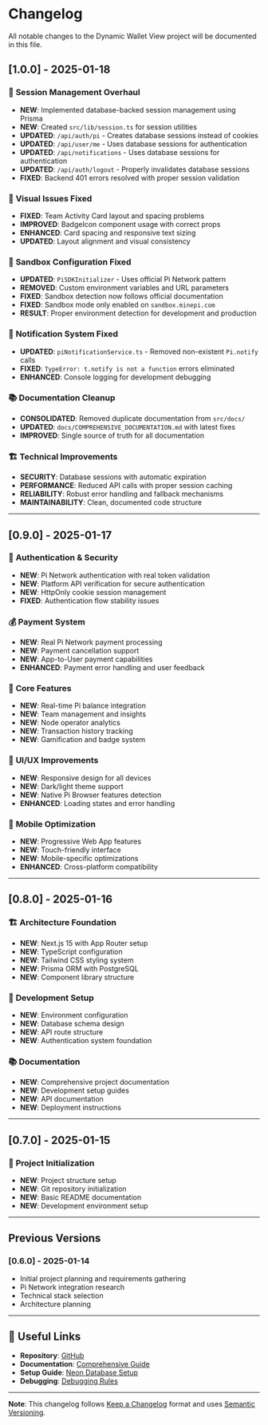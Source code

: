 # Changelog

All notable changes to the Dynamic Wallet View project will be documented in this file.

## [1.0.0] - 2025-01-18

### 🔐 **Session Management Overhaul**

- **NEW**: Implemented database-backed session management using Prisma
- **NEW**: Created `src/lib/session.ts` for session utilities
- **UPDATED**: `/api/auth/pi` - Creates database sessions instead of cookies
- **UPDATED**: `/api/user/me` - Uses database sessions for authentication
- **UPDATED**: `/api/notifications` - Uses database sessions for authentication
- **UPDATED**: `/api/auth/logout` - Properly invalidates database sessions
- **FIXED**: Backend 401 errors resolved with proper session validation

### 🎨 **Visual Issues Fixed**

- **FIXED**: Team Activity Card layout and spacing problems
- **IMPROVED**: BadgeIcon component usage with correct props
- **ENHANCED**: Card spacing and responsive text sizing
- **UPDATED**: Layout alignment and visual consistency

### 🔧 **Sandbox Configuration Fixed**

- **UPDATED**: `PiSDKInitializer` - Uses official Pi Network pattern
- **REMOVED**: Custom environment variables and URL parameters
- **FIXED**: Sandbox detection now follows official documentation
- **FIXED**: Sandbox mode only enabled on `sandbox.minepi.com`
- **RESULT**: Proper environment detection for development and production

### 🔔 **Notification System Fixed**

- **UPDATED**: `piNotificationService.ts` - Removed non-existent `Pi.notify` calls
- **FIXED**: `TypeError: t.notify is not a function` errors eliminated
- **ENHANCED**: Console logging for development debugging

### 📚 **Documentation Cleanup**

- **CONSOLIDATED**: Removed duplicate documentation from `src/docs/`
- **UPDATED**: `docs/COMPREHENSIVE_DOCUMENTATION.md` with latest fixes
- **IMPROVED**: Single source of truth for all documentation

### 🏗️ **Technical Improvements**

- **SECURITY**: Database sessions with automatic expiration
- **PERFORMANCE**: Reduced API calls with proper session caching
- **RELIABILITY**: Robust error handling and fallback mechanisms
- **MAINTAINABILITY**: Clean, documented code structure

---

## [0.9.0] - 2025-01-17

### 🔐 **Authentication & Security**

- **NEW**: Pi Network authentication with real token validation
- **NEW**: Platform API verification for secure authentication
- **NEW**: HttpOnly cookie session management
- **FIXED**: Authentication flow stability issues

### 💰 **Payment System**

- **NEW**: Real Pi Network payment processing
- **NEW**: Payment cancellation support
- **NEW**: App-to-User payment capabilities
- **ENHANCED**: Payment error handling and user feedback

### 🎯 **Core Features**

- **NEW**: Real-time Pi balance integration
- **NEW**: Team management and insights
- **NEW**: Node operator analytics
- **NEW**: Transaction history tracking
- **NEW**: Gamification and badge system

### 🎨 **UI/UX Improvements**

- **NEW**: Responsive design for all devices
- **NEW**: Dark/light theme support
- **NEW**: Native Pi Browser features detection
- **ENHANCED**: Loading states and error handling

### 📱 **Mobile Optimization**

- **NEW**: Progressive Web App features
- **NEW**: Touch-friendly interface
- **NEW**: Mobile-specific optimizations
- **ENHANCED**: Cross-platform compatibility

---

## [0.8.0] - 2025-01-16

### 🏗️ **Architecture Foundation**

- **NEW**: Next.js 15 with App Router setup
- **NEW**: TypeScript configuration
- **NEW**: Tailwind CSS styling system
- **NEW**: Prisma ORM with PostgreSQL
- **NEW**: Component library structure

### 🔧 **Development Setup**

- **NEW**: Environment configuration
- **NEW**: Database schema design
- **NEW**: API route structure
- **NEW**: Authentication system foundation

### 📚 **Documentation**

- **NEW**: Comprehensive project documentation
- **NEW**: Development setup guides
- **NEW**: API documentation
- **NEW**: Deployment instructions

---

## [0.7.0] - 2025-01-15

### 🎯 **Project Initialization**

- **NEW**: Project structure setup
- **NEW**: Git repository initialization
- **NEW**: Basic README documentation
- **NEW**: Development environment setup

---

## Previous Versions

### [0.6.0] - 2025-01-14

- Initial project planning and requirements gathering
- Pi Network integration research
- Technical stack selection
- Architecture planning

---

## 🔗 **Useful Links**

- **Repository**: [GitHub](https://github.com/ftcn86/dynamic-wallet-view)
- **Documentation**: [Comprehensive Guide](./COMPREHENSIVE_DOCUMENTATION.md)
- **Setup Guide**: [Neon Database Setup](./NEON_SETUP.md)
- **Debugging**: [Debugging Rules](./DEBUGGING_RULES.md)

---

**Note**: This changelog follows [Keep a Changelog](https://keepachangelog.com/) format and uses [Semantic Versioning](https://semver.org/).
